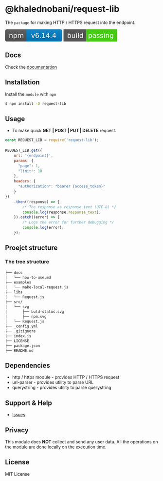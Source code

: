 # @khalednobani/request-lib
The `package` for making HTTP / HTTPS request into the endpoint.

[![npm version](./src/svg/npm.svg)](./src/svg/npm.svg) [![build status](./src/svg/build-status.svg)](./src/svg/build-status.svg)

## Docs

Check the [documentation](https://khalednobani.github.io/request-lib/)

## Installation

Install the `module` with `npm`
```bash
$ npm install -D request-lib
```

## Usage

* To make quick **GET | POST | PUT | DELETE** request.

```js
const REQUEST_LIB = require('request-lib');

REQUEST_LIB.get({
    url: '{endpoint}',
    params: {
      "page": 1,
      "limit": 10
    },
    headers: {
      "authorization": "bearer {access_token}"
    }
})
    .then((response) => {
        /* The response as response text (UTF-8) */
        console.log(response.response_text);
    }).catch((error) => {
        /* Logs the error for further debugging */
        console.log(error);
    });
```

## Proejct structure
### The tree structure
```
├── docs
│   └── how-to-use.md
├── examples
│   └── make-local-request.js
├── libs
│   └── Request.js
├── src/
│   └── svg
│       ├── buld-status.svg
│       ├── npm.svg
│   └── Request.js
├── _config.yml
├── .gitignore
├── index.js
├── LICENSE
├── package.json
├── README.md
```

## Dependencies

* http / https module - provides HTTP / HTTPS request
* url-parser - provides utility to parse URL
* querystring - provides utility to parse querystring

## Support & Help

- [Issues](https://github.com/khalednobani/request-lib/issues)

## Privacy

This module does <strong>NOT</strong> collect and send any user data. All the operations on the module are done locally on the execution time.

## License
MIT License
